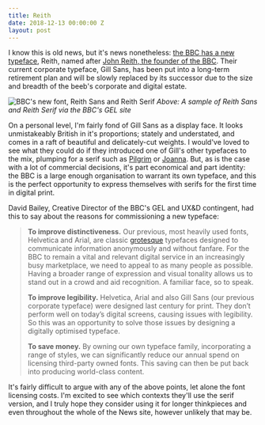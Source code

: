 ```yaml
---
title: Reith
date: 2018-12-13 00:00:00 Z
layout: post
---
```


I know this is old news, but it's news nonetheless: [the BBC has a new typeface][1], Reith, named after [John Reith, the founder of the BBC][2]. Their current corporate typeface, Gill Sans, has been put into a long-term retirement plan and will be slowly replaced by its successor due to the size and breadth of the beeb's corporate and digital estate. 

![BBC's new font, Reith Sans and Reith Serif](https://ichef.bbci.co.uk/images/ic/1008xn/p05txsmr.png)
*Above: A sample of Reith Sans and Reith Serif via the BBC's GEL site*

On a personal level, I'm fairly fond of Gill Sans as a display face. It looks unmistakeably British in it's proportions; stately and understated, and comes in a raft of beautiful and delicately-cut weights. I would've loved to see what they could do if they introduced one of Gill's other typefaces to the mix, plumping for a serif such as [Pilgrim][3] or [Joanna][4]. But, as is the case with a lot of commercial decisions, it's part economical and part identity: the BBC is a large enough organisation to warrant its own typeface, and this is the perfect opportunity to express themselves with serifs for the first time in digital print. 

David Bailey, Creative Director of the BBC's GEL and UX&D contingent, had this to say about the reasons for commissioning a new typeface:

>  **To improve distinctiveness.** Our previous, most heavily used fonts, Helvetica and Arial, are classic [ grotesque](https://en.wikipedia.org/wiki/Sans-serif#Grotesque) typefaces designed to communicate information anonymously and without fanfare. For the BBC to remain a vital and relevant digital service in an increasingly busy marketplace, we need to appeal to as many people as possible. Having a broader range of expression and visual tonality allows us to stand out in a crowd and aid recognition. A familiar face, so to speak.
>
>  **To improve legibility.** Helvetica, Arial and also Gill Sans (our previous corporate typeface) were designed last century for print. They don’t perform well on today’s digital screens, causing issues with legibility. So this was an opportunity to solve those issues by designing a digitally optimised typeface. 
>
>  **To save money.** By owning our own typeface family, incorporating a range of styles, we can significantly reduce our annual spend on licensing third-party owned fonts. This saving can then be put back into producing world-class content.


It's fairly difficult to argue with any of the above points, let alone the font licensing costs. I'm excited to see which contexts they'll use the serif version, and I truly hope they consider using it for longer thinkpieces and even throughout the whole of the News site, however unlikely that may be. 

[1]: http://www.bbc.co.uk/gel/articles/introducing-bbc-reith
[2]: https://www.bbc.co.uk/historyofthebbc/research/culture/reith-1
[3]: https://www.linotype.com/57933/pilgrim-family.html
[4]: https://en.wikipedia.org/wiki/Joanna_(typeface)
